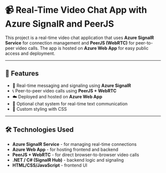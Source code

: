# 📹 Real-Time Video Chat App with Azure SignalR and PeerJS

This project is a real-time video chat application that uses **Azure SignalR Service** for connection management and **PeerJS (WebRTC)** for peer-to-peer video calls. The app is hosted on **Azure Web App** for easy public access and deployment.

---

## 🚀 Features

- 🔄 Real-time messaging and signaling using **Azure SignalR**
- 📞 Peer-to-peer video calls using **PeerJS + WebRTC**
- ☁️ Deployed and hosted on **Azure Web App**
- 💬 Optional chat system for real-time text communication
- 🎨 Custom styling with CSS

---

## 🛠️ Technologies Used

- **Azure SignalR Service** - for managing real-time connections
- **Azure Web App** - for hosting frontend and backend
- **PeerJS + WebRTC** - for direct browser-to-browser video calls
- **.NET / C# (SignalR Hub)** - backend logic and signaling
- **HTML/CSS/JavaScript** - frontend UI
